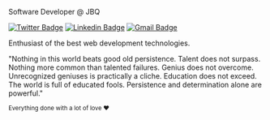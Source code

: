 Software Developer @ JBQ

[![Twitter Badge](https://img.shields.io/badge/-@juliabresolin-181E27?style=flat-square&labelColor=181E27&logo=twitter&logoColor=white&link=https://twitter.com/juliabresolin)](https://twitter.com/juliabresolin) 
[![Linkedin Badge](https://img.shields.io/badge/-julia%20bresolin-181E27?style=flat-square&logo=Linkedin&logoColor=white&link=https://www.linkedin.com/in/julia-bresolin/)](https://www.linkedin.com/in/julia-bresolin/) 
[![Gmail Badge](https://img.shields.io/badge/-juliabresolin2@gmail.com-181E27?style=flat-square&logo=Gmail&logoColor=white&link=mailto:juliabresolin2@gmail.com)](mailto:juliabresolin2@gmail.com)

Enthusiast of the best web development technologies.

"Nothing in this world beats good old persistence. Talent does not surpass. Nothing more common than talented failures. Genius does not overcome. Unrecognized geniuses is practically a cliche. Education does not exceed. The world is full of educated fools. Persistence and determination alone are powerful."

<small>Everything done with a lot of love ❤</small>
